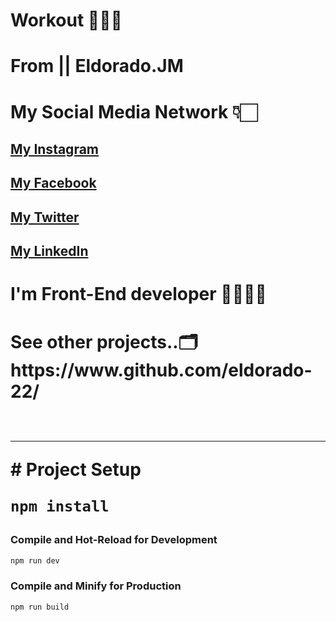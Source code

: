 # Workout 🏋️‍♂️💪

# From || Eldorado.JM
# My Social Media Network 👇🏻 <br/>
<h2> <a href="https://www.instagram.com/e.jumashevv/">My Instagram</a></h2>
<h2> <a href="https://www.facebook.com/eldoradojumashevv">My Facebook</a></h2>
<h2> <a href="https://twitter.com/jumashevv996">My Twitter</a></h2>
<h2> <a href="https://www.linkedin.com/in/eldorado-jumashevv-51a792259/">My LinkedIn</a>  </h2>
<h1> I'm Front-End developer 👨🏻‍💻✨</h1>
<h1> See other projects..🗂️ https://www.github.com/eldorado-22/ </br>
<br/>  
<hr/>
# Project Setup <br/>  

```sh
npm install
```

### Compile and Hot-Reload for Development

```sh
npm run dev
```

### Compile and Minify for Production

```sh
npm run build
```
